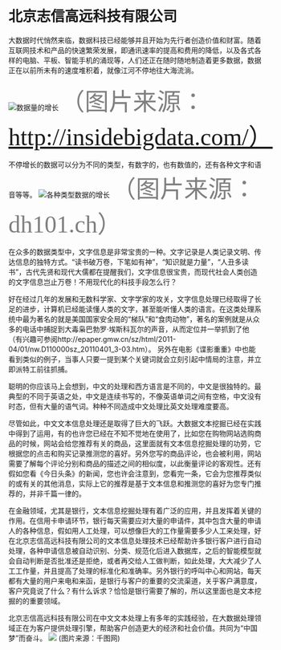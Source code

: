 # 北京志信高远科技有限公司

大数据时代悄然来临，数据科技已经能够并且开始为先行者创造价值和财富。随着互联网技术和产品的快速繁荣发展，即通讯速率的提高和费用的降低，以及各式各样的电脑、平板、智能手机的涌现等，人们还正在随时随地制造着更多数据，数据正在以前所未有的速度堆积着，就像江河不停地往大海流淌。

![数据量的增长](http://insidebigdata.com/wp-content/uploads/2017/02/data-growth_HPE-guide.png) 
<font color=gray size=7 face="斜体">（图片来源：http://insidebigdata.com/）</font>

不停增长的数据可以分为不同的类型，有数字的，也有数值的，还有各种文字和语音等等。
![各种类型数据的增长](https://digitalhumanities101.files.wordpress.com/2014/10/data-growth.jpg)
<font color=gray size=7 face="斜体">（图片来源：dh101.ch）</font>

在众多的数据类型中，文字信息是非常宝贵的一种。文字记录是人类记录文明、传达信息的独特方式。“读书破万卷，下笔如有神”，“知识就是力量”，“人丑多读书”，古代先贤和现代大儒都在提醒我们，文字信息很宝贵，而现代社会人类创造的文字信息岂止万卷！不用现代化的科技手段怎么行？

好在经过几年的发展和无数科学家、文字学家的攻关，文字信息处理已经取得了长足的进步，计算机已经能读懂人类的文字，甚至能听懂人类的语言。在这类处理系统中最为著名的就是美国国家安全局的“梯队”和“食肉动物”，著名的案例就是从众多的电话中捕捉到大毒枭巴勃罗·埃斯科瓦尔的声音，从而定位并一举抓到了他（有兴趣可参阅http://epaper.gmw.cn/sz/html/2011-04/01/nw.D110000sz_20110401_3-03.htm）。 另外在电影《谍影重重》中也能看到类似的例子，当事人只要一提到某个关键词就会立刻引起中情局的注意，并立即派特工前往抓捕。

聪明的你应该马上会想到，中文的处理和西方语言是不同的，中文是很独特的。最典型的不同于英语之处，中文是连续书写的，不像英语单词之间有空格，中文没有时态，但有大量的语气词。种种不同造成中文处理比英文处理难度要高。

尽管如此，中文文本信息处理还是取得了巨大的飞跃。大数据文本挖掘已经在实践中得到了运用，有的也许您已经在不知不觉地在使用了，比如您在购物网站选购商品的时候，网站会给您推荐有关的商品，这里面就有文本信息挖掘处理的功劳，它根据您的点击和购买记录推测您的喜好。另外您写的商品评论，也会被利用，网站需要了解每个评论分别和商品的描述之间的相似度，以此衡量评论的客观性。还有假如您看《今日头条》的新闻，您也许会注意到，您看完一条，它会为您推荐类似的或有关的其他消息，实际上它的推荐是基于文本信息和推测您的喜好为您专门推荐的，并非千篇一律的。

在金融领域，尤其是银行，文本信息挖掘处理有着广泛的应用，并且发挥着关键的作用。在信用卡申请环节，银行每天需要应对大量的申请件，其中包含大量的申请人的各种信息，假如用人工处理，可以想像巨大的工作量需要多少人工来处理，好在北京志信高远科技有限公司的文本信息处理技术已经帮助许多银行客户进行自动处理，各种申请信息被自动识别、分类、规范化后进入数据库，之后的智能模型就会自动判断是否批准还是拒绝，或者再交给人工做判断，如此处理，大大减少了人工工作量，并且提高了处理的标准化和准确率。另外银行的呼叫中心和网站，每天都有大量的用户来电和来函，是银行与客户的重要的交流渠道，关乎客户满意度，客户究竟说了什么？有什么诉求？恰恰是银行需要了解的，所以这里面也是文本挖掘的的重要领域。

北京志信高远科技有限公司在中文文本处理上有多年的实践经验，在大数据处理领域正在为客户提供处理引擎，帮助客户创造更大的经济和社会价值。共同为“中国梦”而奋斗。
![](http://pic.qiantucdn.com/58pic/11/56/42/15M58PICf3W.jpg) (图片来源：千图网)
